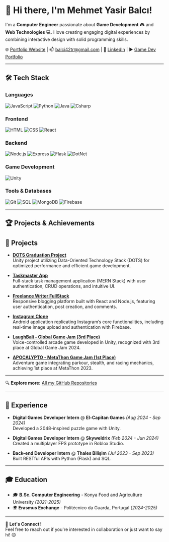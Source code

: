 # 👋 Hi there, I'm Mehmet Yasir Balcı!

I'm a **Computer Engineer** passionate about **Game Development** 🎮 and **Web Technologies** 💻. I love creating engaging digital experiences by combining interactive design with solid programming skills.

🌐 [Portfolio Website](https://yasirbalci.netlify.app/) | 📫 [balci42tr@gmail.com](mailto:balci42tr@gmail.com) | 💼 [LinkedIn](https://tr.linkedin.com/in/mehmet-yasir-balc%C4%B1-583b8b236) | ▶️ [Game Dev Portfolio](https://www.youtube.com/watch?v=xT5o5hoCSzE)

---

## 🛠️ Tech Stack

### Languages
![JavaScript](https://skillicons.dev/icons?i=js)
![Python](https://skillicons.dev/icons?i=python)
![Java](https://skillicons.dev/icons?i=java)
![Csharp](https://skillicons.dev/icons?i=cs)

### Frontend
![HTML](https://skillicons.dev/icons?i=html)
![CSS](https://skillicons.dev/icons?i=css)
![React](https://skillicons.dev/icons?i=react)

### Backend
![Node.js](https://skillicons.dev/icons?i=nodejs)
![Express](https://skillicons.dev/icons?i=express)
![Flask](https://skillicons.dev/icons?i=flask)
![DotNet](https://skillicons.dev/icons?i=dotnet)

### Game Development
![Unity](https://skillicons.dev/icons?i=unity,robloxstudio)

### Tools & Databases
![Git](https://skillicons.dev/icons?i=git)
![SQL](https://skillicons.dev/icons?i=mysql)
![MongoDB](https://skillicons.dev/icons?i=mongodb)
![Firebase](https://skillicons.dev/icons?i=firebase)

---

## 🏆 Projects & Achievements

## 🚀 Projects

- **[DOTS Graduation Project](https://github.com/PCopath/DOTS_GraduationProject)**  
  Unity project utilizing Data-Oriented Technology Stack (DOTS) for optimized performance and efficient game development.

- **[Taskmaster App](https://github.com/PCopath/taskmaster-app)**  
  Full-stack task management application (MERN Stack) with user authentication, CRUD operations, and intuitive UI.

- **[Freelance Writer FullStack](https://github.com/PCopath/Freelance-Writer-FullStack)**  
  Responsive blogging platform built with React and Node.js, featuring user authentication, post creation, and comments.

- **[Instagram Clone](https://github.com/PCopath/insta-clone-android-studio-firebase)**  
  Android application replicating Instagram’s core functionalities, including real-time image upload and authentication with Firebase.

- **[LaughBali - Global Game Jam (3rd Place)](https://github.com/PCopath/LaughBali)**  
  Voice-controlled arcade game developed in Unity, recognized with 3rd place at Global Game Jam 2024.

- **[APOCALYPTO - MetaThon Game Jam (1st Place)](https://github.com/PCopath/APOCALYPTO)**  
  Adventure game integrating parkour, stealth, and racing mechanics, achieving 1st place at MetaThon 2023.

---

🔍 **Explore more:** [All my GitHub Repositories](https://github.com/PCopath?tab=repositories)

---

## 💼 Experience

- **Digital Games Developer Intern** @ **El-Capitan Games** _(Aug 2024 - Sep 2024)_  
  Developed a 2048-inspired puzzle game with Unity.

- **Digital Games Developer Intern** @ **Skyweldrix** _(Feb 2024 - Jun 2024)_  
  Created a multiplayer FPS prototype in Roblox Studio.

- **Back-end Developer Intern** @ **Thales Bilişim** _(Jul 2023 - Sep 2023)_  
  Built RESTful APIs with Python (Flask) and SQL.

---

## 🎓 Education

- 🎓 **B.Sc. Computer Engineering** - Konya Food and Agriculture University _(2021-2025)_  
- 🌍 **Erasmus Exchange** - Politécnico da Guarda, Portugal _(2024-2025)_

---

📩 **Let's Connect!**  
Feel free to reach out if you're interested in collaboration or just want to say hi! 😊
